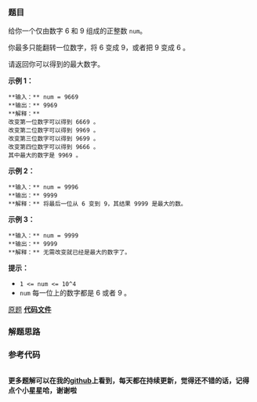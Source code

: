 ### 题目
给你一个仅由数字 6 和 9 组成的正整数 `num`。

你最多只能翻转一位数字，将 6 变成 9，或者把 9 变成 6 。

请返回你可以得到的最大数字。



**示例 1：**

    
    
    **输入：** num = 9669
    **输出：** 9969
    **解释：**
    改变第一位数字可以得到 6669 。
    改变第二位数字可以得到 9969 。
    改变第三位数字可以得到 9699 。
    改变第四位数字可以得到 9666 。
    其中最大的数字是 9969 。
    

**示例 2：**

    
    
    **输入：** num = 9996
    **输出：** 9999
    **解释：** 将最后一位从 6 变到 9，其结果 9999 是最大的数。

**示例 3：**

    
    
    **输入：** num = 9999
    **输出：** 9999
    **解释：** 无需改变就已经是最大的数字了。



**提示：**

  * `1 <= num <= 10^4`
  * `num` 每一位上的数字都是 6 或者 9 。

[原题](https://leetcode-cn.com/problems/maximum-69-number/)    **[代码文件]()**


### 解题思路




### 参考代码

```go


```




**更多题解可以在我的[github](https://github.com/LZH139/leetcode_Go)上看到，每天都在持续更新，觉得还不错的话，记得点个小星星哈，谢谢啦**

